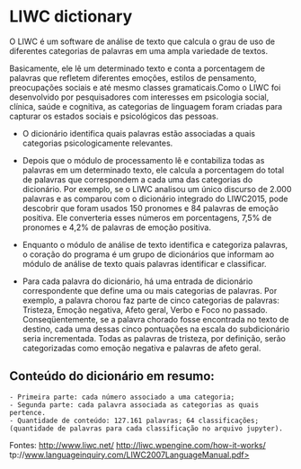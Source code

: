 # LIWC  dictionary

O LIWC é um software de análise de texto que calcula o grau de uso de diferentes categorias de palavras em uma ampla variedade de textos.

Basicamente, ele lê um determinado texto e conta a porcentagem de palavras que refletem diferentes emoções, estilos de pensamento, preocupações sociais e até
mesmo classes gramaticais.Como o LIWC foi desenvolvido por pesquisadores com interesses em psicologia social, clínica, saúde e cognitiva, as categorias de linguagem
foram criadas para capturar os estados sociais e psicológicos das pessoas.

- O dicionário identifica quais palavras estão associadas a quais categorias psicologicamente relevantes.

- Depois que o módulo de processamento lê e contabiliza todas as palavras em um determinado texto, ele calcula a porcentagem do total de palavras que correspondem
a cada uma das categorias do dicionário. Por exemplo, se o LIWC analisou um único discurso de 2.000 palavras e as comparou com o dicionário integrado do LIWC2015, 
pode descobrir que foram usados 150 pronomes e 84 palavras de emoção positiva. Ele converteria esses números em porcentagens, 7,5% de pronomes e 4,2% de palavras de 
emoção positiva.

- Enquanto o módulo de análise de texto identifica e categoriza palavras, o coração do programa é um grupo de dicionários que informam ao módulo de análise de texto 
quais palavras identificar e classificar.

- Para cada palavra do dicionário, há uma entrada de dicionário correspondente que define uma ou mais categorias de palavras. Por exemplo, a palavra chorou faz parte 
de cinco categorias de palavras: Tristeza, Emoção negativa, Afeto geral, Verbo e Foco no passado. Conseqüentemente, se a palavra chorado fosse encontrada no texto de 
destino, cada uma dessas cinco pontuações na escala do subdicionário seria incrementada. Todas as palavras de tristeza, por definição, serão categorizadas como emoção 
negativa e palavras de afeto geral.

## Conteúdo do dicionário em resumo:

	- Primeira parte: cada número associado a uma categoria;
	- Segunda parte: cada palavra associada as categorias as quais pertence.
	- Quantidade de conteúdo: 127.161 palavras; 64 classificações; (quantidade de palavras para cada classificação no arquivo jupyter).

Fontes:
	<http://www.liwc.net/>
	<http://liwc.wpengine.com/how-it-works/>
	<ht>tp://www.languageinquiry.com/LIWC2007LanguageManual.pdf>
